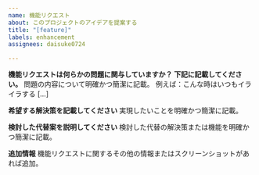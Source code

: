 ```yaml
---
name: 機能リクエスト
about: このプロジェクトのアイデアを提案する
title: "[feature]"
labels: enhancement
assignees: daisuke0724

---
```


**機能リクエストは何らかの問題に関与していますか？ 下記に記載してください。**
問題の内容について明確かつ簡潔に記載。 
例えば：こんな時はいつもイライラする […]

**希望する解決策を記載してください**
実現したいことを明確かつ簡潔に記載。

**検討した代替案を説明してください**
検討した代替の解決策または機能を明確かつ簡潔に記載。

**追加情報**
機能リクエストに関するその他の情報またはスクリーンショットがあれば追加。
